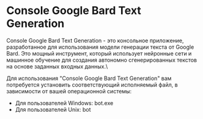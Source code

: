 # Console Google Bard Text Generation
Console Google Bard Text Generation - это консольное приложение, разработанное для использования модели генерации текста от Google Bard. Это мощный инструмент, который использует нейронные сети и машинное обучение для создания автономно сгенерированных текстов на основе заданных входных данных.\

Для использования "Console Google Bard Text Generation" вам потребуется установить соответствующий исполняемый файл, в зависимости от вашей операционной системы:

 - Для пользователей Windows: bot.exe
 - Для пользователей Unix: bot
